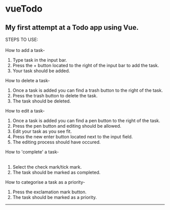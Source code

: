 # vueTodo
My first attempt at a Todo app using Vue.
-----------------------------------------
STEPS TO USE: <br><br>
How to add a task-
1. Type task in the input bar.
2. Press the + button located to the right of the input bar to add the task.
3. Your task should be added.

How to delete a task-
1. Once a task is added you can find a trash button to the right of the task.
2. Press the trash button to delete the task.
3. The task should be deleted.

How to edit a task-
1. Once a task is added you can find a pen button to the right of the task.
2. Press the pen button and editing should be allowed.
3. Edit your task as you see fit.
4. Press the new enter button located next to the input field.
5. The editing process should have occured.

How to 'complete' a task- <br><br>
1. Select the check mark/tick mark.
2. The task should be marked as completed.

How to categorise a task as a priority-
1. Press the exclamation mark button.
2. The task should be marked as a priority.
_______________________________

